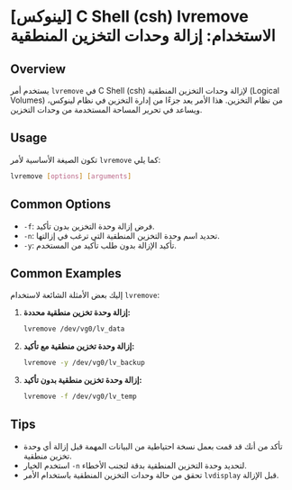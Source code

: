 # [لينوكس] C Shell (csh) lvremove الاستخدام: إزالة وحدات التخزين المنطقية

## Overview
يستخدم أمر `lvremove` في C Shell (csh) لإزالة وحدات التخزين المنطقية (Logical Volumes) من نظام التخزين. هذا الأمر يعد جزءًا من إدارة التخزين في نظام لينوكس، ويساعد في تحرير المساحة المستخدمة من وحدات التخزين.

## Usage
تكون الصيغة الأساسية لأمر `lvremove` كما يلي:

```bash
lvremove [options] [arguments]
```

## Common Options
- `-f`: فرض إزالة وحدة التخزين بدون تأكيد.
- `-n`: تحديد اسم وحدة التخزين المنطقية التي ترغب في إزالتها.
- `-y`: تأكيد الإزالة بدون طلب تأكيد من المستخدم.

## Common Examples
إليك بعض الأمثلة الشائعة لاستخدام `lvremove`:

1. **إزالة وحدة تخزين منطقية محددة:**
   ```bash
   lvremove /dev/vg0/lv_data
   ```

2. **إزالة وحدة تخزين منطقية مع تأكيد:**
   ```bash
   lvremove -y /dev/vg0/lv_backup
   ```

3. **إزالة وحدة تخزين منطقية بدون تأكيد:**
   ```bash
   lvremove -f /dev/vg0/lv_temp
   ```

## Tips
- تأكد من أنك قد قمت بعمل نسخة احتياطية من البيانات المهمة قبل إزالة أي وحدة تخزين منطقية.
- استخدم الخيار `-n` لتحديد وحدة التخزين المنطقية بدقة لتجنب الأخطاء.
- تحقق من حالة وحدات التخزين المنطقية باستخدام الأمر `lvdisplay` قبل الإزالة.